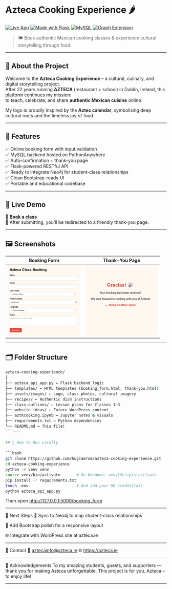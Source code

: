 # Azteca Cooking Experience 🌶️

[![Live App](https://img.shields.io/badge/View%20Live-Azteca-green?style=flat&logo=python)](https://azteca-hugocamachoromero1.pythonanywhere.com/booking_form)
[![Made with Flask](https://img.shields.io/badge/Made%20with-Flask-blue?logo=flask)](https://flask.palletsprojects.com/)
[![MySQL](https://img.shields.io/badge/Database-MySQL-orange?logo=mysql)](https://www.mysql.com/)
[![Graph Extension](https://img.shields.io/badge/Coming%20Soon-Neo4j-brightgreen?logo=neo4j)](https://neo4j.com/)

> 🍽️ Book authentic Mexican cooking classes & experience cultural storytelling through food.

---

## 🌟 About the Project

Welcome to the **Azteca Cooking Experience** – a cultural, culinary, and digital storytelling project.  
After 22 years running **AZTECA** (restaurant + school) in Dublin, Ireland, this platform continues my mission:  
to teach, celebrate, and share **authentic Mexican cuisine** online.

My logo is proudly inspired by the **Aztec calendar**, symbolising deep cultural roots and the timeless joy of food.

---

## 🎯 Features

✅ Online booking form with input validation  
✅ MySQL backend hosted on PythonAnywhere  
✅ Auto-confirmation + thank-you page  
✅ Flask-powered RESTful API  
✅ Ready to integrate Neo4j for student-class relationships  
✅ Clean Bootstrap-ready UI  
✅ Portable and educational codebase

---

## 🚀 Live Demo

🔗 [**Book a class**](https://azteca-hugocamachoromero1.pythonanywhere.com/booking_form)  
🎉 After submitting, you’ll be redirected to a friendly thank-you page.

---

## 🖼️ Screenshots

| Booking Form | Thank-You Page |
| ------------ | -------------- |
| ![Form](assets/images/booking_form.png) | ![Thanks](assets/images/gracias_bookanotherclass.png) |

---

## 🗂️ Folder Structure

```bash
azteca-cooking-experience/
│
├── azteca_api_app.py ← Flask backend logic
├── templates/ ← HTML templates (booking_form.html, thank-you.html)
├── assets/images/ ← Logo, class photos, cultural imagery
├── recipes/ ← Authentic dish instructions
├── class-outlines/ ← Lesson plans for Classes 1–3
├── website-ideas/ ← Future WordPress content
├── aztkcooking.ipynb ← Jupyter notes & visuals
├── requirements.txt ← Python dependencies
└── README.md ← This file!
```---

## 🧪 How to Run Locally

```bash
git clone https://github.com/hugcamrom/azteca-cooking-experience.git
cd azteca-cooking-experience
python -m venv venv
source venv/bin/activate       # On Windows: venv\Scripts\activate
pip install -r requirements.txt
touch .env                     # And add your DB credentials
python azteca_api_app.py

```

Then open http://127.0.0.1:5000/booking_form

---

🧠 Next Steps
 🔄 Sync to Neo4j to map student-class relationships

 💄 Add Bootstrap polish for a responsive layout

 🌐 Integrate with WordPress site at azteca.ie

 ---

💬 Contact
📧 aztecainfo@azteca.ie
🌐 https://azteca.ie

---

🧡 Acknowledgements
To my amazing students, guests, and supporters — thank you for making Azteca unforgettable.
This project is for you.
Azteca – to enjoy life!

---
